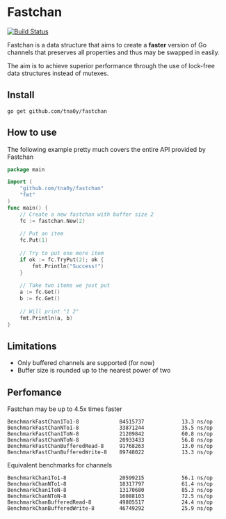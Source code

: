 # Fastchan
[![Build Status](https://travis-ci.org/tna0y/Python-random-module-cracker.svg?branch=master)](https://travis-ci.org/tna0y/Python-random-module-cracker)

Fastchan is a data structure that aims to create a __faster__ version of Go channels
that preserves all properties and thus may be swapped in easily. 

The aim is to achieve superior performance through the use of lock-free data structures instead of mutexes.

## Install
`go get github.com/tna0y/fastchan`
## How to use
The following example pretty much covers the entire API provided by Fastchan
```go
package main

import (
    "github.com/tna0y/fastchan"
    "fmt"
)
func main() {
    // Create a new fastchan with buffer size 2
    fc := fastchan.New(2)
    
    // Put an item
    fc.Put(1)
    
    // Try to put one more item
    if ok := fc.TryPut(2); ok {
        fmt.Println("Success!")
    }
    
    // Take two items we just put
    a := fc.Get()
    b := fc.Get()
    
    // Will print "1 2"
    fmt.Println(a, b)
}
```
## Limitations
* Only buffered channels are supported (for now)
* Buffer size is rounded up to the nearest power of two

## Perfomance
Fastchan may be up to 4.5x times faster

```
BenchmarkFastChan1To1-8            	84515737	        13.3 ns/op
BenchmarkFastChanNTo1-8            	33871244	        35.5 ns/op
BenchmarkFastChan1ToN-8            	21209842	        60.8 ns/op
BenchmarkFastChanNToN-8            	20933433	        56.8 ns/op
BenchmarkFastChanBufferedRead-8    	91768263	        13.0 ns/op
BenchmarkFastChanBufferedWrite-8   	89748022	        13.3 ns/op
```
Equivalent benchmarks for channels
```
BenchmarkChan1To1-8                	20599215	        56.1 ns/op
BenchmarkChanNTo1-8                	18317797	        61.4 ns/op
BenchmarkChan1ToN-8                	13170680	        85.3 ns/op
BenchmarkChanNToN-8                	16088103	        72.5 ns/op
BenchmarkChanBufferedRead-8        	49805517	        24.4 ns/op
BenchmarkChanBufferedWrite-8       	46749292	        25.9 ns/op
```
